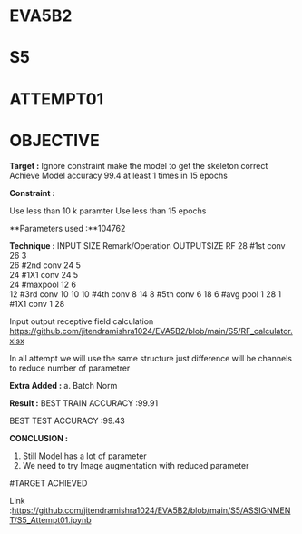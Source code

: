 # EVA5B2





# S5

# ATTEMPT01

# OBJECTIVE 
**Target :**
Ignore constraint make the model to get the skeleton correct
Achieve Model accuracy 99.4 at least 1 times in 15 epochs

**Constraint :**

Use less than 10 k paramter
Use less than 15 epochs 


**Parameters used :**104762

**Technique :**
INPUT SIZE Remark/Operation  OUTPUTSIZE  RF
28 		#1st conv			  26         3	
26		#2nd conv   		24         5	
24		#1X1 conv			  24         5	
24		#maxpool			  12         6	
12		#3rd conv			  10         10	
10		#4th conv			   8         14	
8		#5th conv			   6         18	
6		#avg pool			   1         28	
1		#1X1 conv			   1         28	

Input output receptive field calculation 
https://github.com/jitendramishra1024/EVA5B2/blob/main/S5/RF_calculator.xlsx

In all attempt we will use the same structure just difference will be channels
to reduce number of parametrer

**Extra Added :**
a. Batch Norm 


**Result :**
BEST TRAIN ACCURACY :99.91

BEST TEST ACCURACY :99.43

**CONCLUSION :**
1. Still  Model has a lot of parameter 
2. We need to try Image augmentation with reduced parameter 

#TARGET  ACHIEVED

Link :https://github.com/jitendramishra1024/EVA5B2/blob/main/S5/ASSIGNMENT/S5_Attempt01.ipynb

